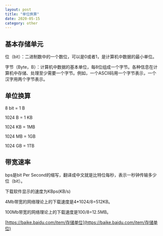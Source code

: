 ```yaml
---
layout: post
title: "单位换算"
date: 2020-05-15
category: other
---
```


## 基本存储单元

位（bit）：二进制数中的一个数位，可以是0或者1，是计算机中数据的最小单位。

字节（Byte，B）：计算机中数据的基本单位，每8位组成一个字节。各种信息在计算机中存储、处理至少需要一个字节。例如，一个ASCII码用一个字节表示，一个汉字用两个字节表示。

## 单位换算

8 bit = 1 B

1024 B = 1 KB

1024 KB = 1MB

1024 MB = 1GB

1024 GB = 1TB

## 带宽速率

bps是bit Per Second的缩写，翻译成中文就是比特位每秒，表示一秒钟传输多少位（bit）。

下载软件显示的速度为KBps(KB/s)

4Mb带宽的网络理论上的下载速度是4*1024/8=512KB。

100Mb带宽的网络理论上的下载速度是100/8=12.5MB。

[https://baike.baidu.com/item/存储单位](https://baike.baidu.com/item/存储单位)